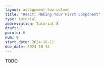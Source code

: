 ```yaml
---
layout: assignment-two-column
title: "React: Making Your First Component"
type: tutorial
abbreviation: Tutorial 8
draft: 1
points: 6
num: 8
start_date: 2024-10-11
due_date: 2024-10-14
---
```

TODO